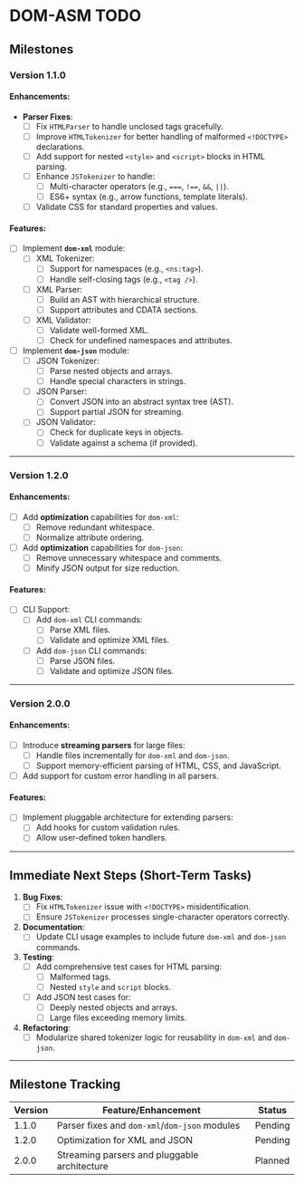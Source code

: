 # DOM-ASM TODO

## Milestones

### **Version 1.1.0**
#### Enhancements:
- **Parser Fixes**:
  - [ ] Fix `HTMLParser` to handle unclosed tags gracefully.
  - [ ] Improve `HTMLTokenizer` for better handling of malformed `<!DOCTYPE>` declarations.
  - [ ] Add support for nested `<style>` and `<script>` blocks in HTML parsing.
  - [ ] Enhance `JSTokenizer` to handle:
    - [ ] Multi-character operators (e.g., `===`, `!==`, `&&`, `||`).
    - [ ] ES6+ syntax (e.g., arrow functions, template literals).
  - [ ] Validate CSS for standard properties and values.

#### Features:
- [ ] Implement **`dom-xml`** module:
  - [ ] XML Tokenizer:
    - [ ] Support for namespaces (e.g., `<ns:tag>`).
    - [ ] Handle self-closing tags (e.g., `<tag />`).
  - [ ] XML Parser:
    - [ ] Build an AST with hierarchical structure.
    - [ ] Support attributes and CDATA sections.
  - [ ] XML Validator:
    - [ ] Validate well-formed XML.
    - [ ] Check for undefined namespaces and attributes.

- [ ] Implement **`dom-json`** module:
  - [ ] JSON Tokenizer:
    - [ ] Parse nested objects and arrays.
    - [ ] Handle special characters in strings.
  - [ ] JSON Parser:
    - [ ] Convert JSON into an abstract syntax tree (AST).
    - [ ] Support partial JSON for streaming.
  - [ ] JSON Validator:
    - [ ] Check for duplicate keys in objects.
    - [ ] Validate against a schema (if provided).

---

### **Version 1.2.0**
#### Enhancements:
- [ ] Add **optimization** capabilities for `dom-xml`:
  - [ ] Remove redundant whitespace.
  - [ ] Normalize attribute ordering.
- [ ] Add **optimization** capabilities for `dom-json`:
  - [ ] Remove unnecessary whitespace and comments.
  - [ ] Minify JSON output for size reduction.

#### Features:
- [ ] CLI Support:
  - [ ] Add `dom-xml` CLI commands:
    - [ ] Parse XML files.
    - [ ] Validate and optimize XML files.
  - [ ] Add `dom-json` CLI commands:
    - [ ] Parse JSON files.
    - [ ] Validate and optimize JSON files.

---

### **Version 2.0.0**
#### Enhancements:
- [ ] Introduce **streaming parsers** for large files:
  - [ ] Handle files incrementally for `dom-xml` and `dom-json`.
  - [ ] Support memory-efficient parsing of HTML, CSS, and JavaScript.
- [ ] Add support for custom error handling in all parsers.

#### Features:
- [ ] Implement pluggable architecture for extending parsers:
  - [ ] Add hooks for custom validation rules.
  - [ ] Allow user-defined token handlers.

---

## Immediate Next Steps (Short-Term Tasks)

1. **Bug Fixes**:
   - [ ] Fix `HTMLTokenizer` issue with `<!DOCTYPE>` misidentification.
   - [ ] Ensure `JSTokenizer` processes single-character operators correctly.

2. **Documentation**:
   - [ ] Update CLI usage examples to include future `dom-xml` and `dom-json` commands.

3. **Testing**:
   - [ ] Add comprehensive test cases for HTML parsing:
     - [ ] Malformed tags.
     - [ ] Nested `style` and `script` blocks.
   - [ ] Add JSON test cases for:
     - [ ] Deeply nested objects and arrays.
     - [ ] Large files exceeding memory limits.

4. **Refactoring**:
   - [ ] Modularize shared tokenizer logic for reusability in `dom-xml` and `dom-json`.

---

## Milestone Tracking

| Version | Feature/Enhancement             | Status  |
|---------|---------------------------------|---------|
| 1.1.0   | Parser fixes and `dom-xml`/`dom-json` modules | Pending |
| 1.2.0   | Optimization for XML and JSON   | Pending |
| 2.0.0   | Streaming parsers and pluggable architecture | Planned |
